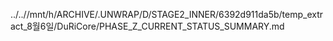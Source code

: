 ../..//mnt/h/ARCHIVE/.UNWRAP/D/STAGE2_INNER/6392d911da5b/temp_extract_8월6일/DuRiCore/PHASE_Z_CURRENT_STATUS_SUMMARY.md